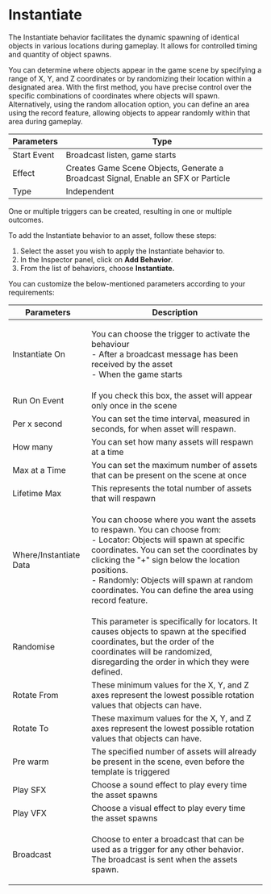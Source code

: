 # Instantiate

The Instantiate behavior facilitates the dynamic spawning of identical objects in various locations during gameplay. It allows for controlled timing and quantity of object spawns.

You can determine where objects appear in the game scene by specifying a range of X, Y, and Z coordinates or by randomizing their location within a designated area. With the first method, you have precise control over the specific combinations of coordinates where objects will spawn. Alternatively, using the random allocation option, you can define an area using the record feature, allowing objects to appear randomly within that area during gameplay.

| Parameters   | Type                                                                               |
| ------------ | ---------------------------------------------------------------------------------- |
| Start Event  | Broadcast listen, game starts                                                      |
| Effect       | Creates Game Scene Objects, Generate a Broadcast Signal, Enable an SFX or Particle |
| Type         | Independent                                                                        |

One or multiple triggers can be created, resulting in one or multiple outcomes.

To add the Instantiate behavior to an asset, follow these steps:

1. Select the asset you wish to apply the Instantiate behavior to.
2. In the Inspector panel, click on **Add Behavior**.
3. From the list of behaviors, choose **Instantiate.**

You can customize the below-mentioned parameters according to your requirements:

| Parameters             | Description                                                                                                                                                                                                                                                                                                                          |
| ---------------------- | ------------------------------------------------------------------------------------------------------------------------------------------------------------------------------------------------------------------------------------------------------------------------------------------------------------------------------------ |
| Instantiate On         | <p>You can choose the trigger to activate the behaviour<br>- After a broadcast message has been received by the asset<br>- When the game starts</p>                                                                                                                                                                                  |
| Run On Event           | If you check this box, the asset will appear only once in the scene                                                                                                                                                                                                                                                                  |
| Per x second           | You can set the time interval, measured in seconds, for when asset will respawn.                                                                                                                                                                                                                                                     |
| How many               | You can set how many assets will respawn at a time                                                                                                                                                                                                                                                                                   |
| Max at a Time          | You can set the maximum number of assets that can be present on the scene at once                                                                                                                                                                                                                                                    |
| Lifetime Max           | This represents the total number of assets that will respawn                                                                                                                                                                                                                                                                         |
| Where/Instantiate Data | <p>You can choose where you want the assets to respawn. You can choose from:<br>- Locator: Objects will spawn at specific coordinates. You can set the coordinates by clicking the "+" sign below the location positions.<br>- Randomly: Objects will spawn at random coordinates. You can define the area using record feature.</p> |
| Randomise              | This parameter is specifically for locators. It causes objects to spawn at the specified coordinates, but the order of the coordinates will be randomized, disregarding the order in which they were defined.                                                                                                                        |
| Rotate From            | These minimum values for the X, Y, and Z axes represent the lowest possible rotation values that objects can have.                                                                                                                                                                                                                   |
| Rotate To              | These maximum values for the X, Y, and Z axes represent the lowest possible rotation values that objects can have.                                                                                                                                                                                                                   |
| Pre warm               | The specified number of assets will already be present in the scene, even before the template is triggered                                                                                                                                                                                                                           |
| Play SFX               | Choose a sound effect to play every time the asset spawns                                                                                                                                                                                                                                                                            |
| Play VFX               | Choose a visual effect to play every time the asset spawns                                                                                                                                                                                                                                                                           |
| Broadcast              | <p>Choose to enter a broadcast that can be used as a trigger for any other behavior. <br>The broadcast is sent when the assets spawn.</p>                                                                                                                                                                                            |

